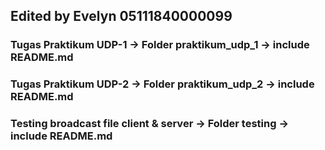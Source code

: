 ## Edited by Evelyn 05111840000099

### Tugas Praktikum UDP-1 -> Folder praktikum_udp_1 -> include README.md
### Tugas Praktikum UDP-2 -> Folder praktikum_udp_2 -> include README.md
### Testing broadcast file client & server -> Folder testing -> include README.md

